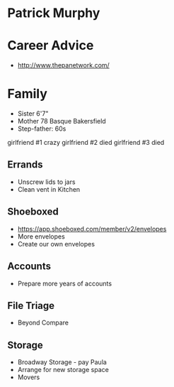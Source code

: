 
# Patrick Murphy




# Career Advice


* http://www.thepanetwork.com/


# Family

* Sister 6'7"
* Mother 78 Basque Bakersfield
* Step-father: 60s


girlfriend #1 crazy
girlfriend #2 died
girlfriend #3 died




## Errands

* Unscrew lids to jars
* Clean vent in Kitchen


## Shoeboxed


* https://app.shoeboxed.com/member/v2/envelopes
* More envelopes
* Create our own envelopes




## Accounts

* Prepare more years of accounts


## File Triage

* Beyond Compare


## Storage

* Broadway Storage - pay Paula
* Arrange for new storage space
* Movers



<!--stackedit_data:
eyJoaXN0b3J5IjpbMjA0MDYxNzE5MCwtMjAxNzIyMTY0Nl19
-->